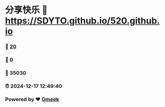 # 分享快乐 :link: https://SDYTO.github.io/520.github.io 
### :page_facing_up: [20](https://SDYTO.github.io/520.github.io/tag.html) 
### :speech_balloon: 0 
### :hibiscus: 35030 
### :alarm_clock: 2024-12-17 12:49:40 
### Powered by :heart: [Gmeek](https://github.com/Meekdai/Gmeek)
